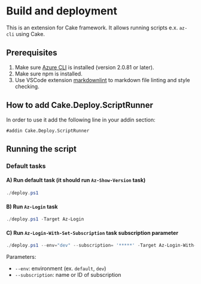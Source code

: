 # Build and deployment

This is an extension for Cake framework. It allows running scripts e.x. `az-cli` using Cake.

## Prerequisites

1. Make sure [Azure CLI](https://docs.microsoft.com/en-us/cli/azure/install-azure-cli-windows?view=azure-cli-latest) is installed (version 2.0.81 or later).
2. Make sure npm is installed.
3. Use VSCode extension [markdownlint](https://marketplace.visualstudio.com/items?itemName=DavidAnson.vscode-markdownlint) to markdown file linting and style checking.

## How to add Cake.Deploy.ScriptRunner

In order to use it add the following line in your addin section:

```cake
#addin Cake.Deploy.ScriptRunner
```

## Running the script

### Default tasks

#### A) Run default task (it should run `Az-Show-Version` task)

```powershell
./deploy.ps1
```

#### B) Run `Az-Login` task

```powershell
./deploy.ps1 -Target Az-Login
```

#### C) Run `Az-Login-With-Set-Subscription` task subscription parameter

```powershell
./deploy.ps1 --env="dev" --subscription= '*****' -Target Az-Login-With-Set-Subscription
```

Parameters:

- `--env`: environment (ex. `default`, `dev`)
- `--subscription`: name or ID of subscription
